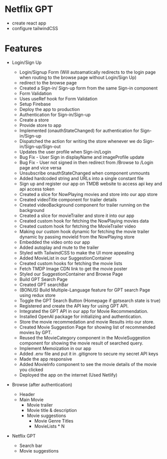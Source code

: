 # Netflix GPT

- create react app
- configure tailwindCSS


# Features 

- Login/Sign Up
    - Login/Signup Form (Will autoamatically redirects to the login page when routing to the browse page without Login/Sign Up)
    - redirect to the browse page
    - Created a Sign-in/ Sign-up form from the same Sign-in component
    - Form Validation
    - Uses useRef hook for Form Validation
    - Setup Firebase
    - Deploy the app to production
    - Authentication for Sign-in/Sign-up
    - Create a store
    - Provide store to app
    - Implemented (onauthStateChanged) for authentication for Sign-in/Sign-up 
    - Dispatched the action for writing the store whenever we do Sign-in/Sign-up/Sign-out
    - Updates the user profile when Sign-in/Login
    - Bug Fix - User Sign in displayName and imageProfile update
    - Bug Fix - User not signed in then redirect from /Browse to /Login page and vice versa
    - Unsubscribe onauthStateChanged when component unmounts
    - Added hardcoded string and URLs into a single constant file
    - Sign up and register our app on TMDB website to access api key and api access token
    - Created a slice for NowPlaying movies and store into our app store
    - Created videoTitle component for trailer details
    - Created videoBackground component for trailer running on the background
    - Created a slice for movieTrailer and store it into our app
    - Created custom hook for fetching the NowPlaying movies data
    - Created custom hook for fetching the MovieTrailer video
    - Making our custom hook dynamic for fetching the movie trailer dynamic by passing movieId from the NowPlaying store
    - Embedded the video onto our app
    - Added autoplay and mute to the trailer
    - Styled with TailwindCSS to make the UI more appealing
    - Added MovieList in our SuggestionContainer
    - Created custom hooks for fetching the movie lists
    - Fetch TMDP Image CDN link to get the movie poster
    - Styled our SuggestionContainer and Browse Page 
    - Build GPT Search Page
    - Created GPT searchBar
    - (BONUS) Build Multiple-Language feature for GPT search Page using redux store
    - Toggle the GPT Search Button (Homepage if gptsearch state is true)
    - Registered and create the API key for using GPT API.
    - Integrated the GPT API in our app for Movie Recommendation.
    - Installed OpenAI package for initializing and authentication.
    - Store the movie recommedation and movie Results into our store.
    - Created Movie Suggestion Page for showing list of recommended movies by GPT.
    - Reused the MovieCategory component in the MovieSuggestion component for showing the movie result of searched query. 
    - Implement Memoization in our app
    - Added .env file and put it in .gitignore to secure my secret API keys
    - Made the app responsive
    - Added MovieInfo component to see the movie details of the movie you clicked
    - Deployed the app on the internet (Used Netlify)

- Browse (after authentication)
    - Header
    - Main Movie
        - Movie trailer
        - Movie title & description
        - Movie suggestions
            - Movie Genre Titles
            - MovieLists * N

- Netflix GPT
    - Search bar
    - Movie suggestions

